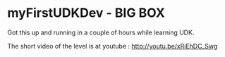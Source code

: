 myFirstUDKDev - BIG BOX
=======================

Got this up and running in a couple of hours while learning UDK.

The short video of the level is at youtube : http://youtu.be/xRiEhDC_Swg


